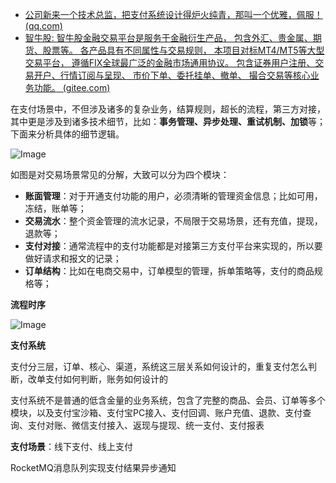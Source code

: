 * [公司新来一个技术总监，把支付系统设计得炉火纯青，那叫一个优雅，佩服！ (qq.com)](https://mp.weixin.qq.com/s/QXvlvt02D9kluuWknqbIjw)
* [智牛股: 智牛股金融交易平台是服务于金融衍生产品， 包含外汇、贵金属、期货、股票等。 各产品具有不同属性与交易规则， 本项目对标MT4/MT5等大型交易平台， 遵循FIX全球最广泛的金融市场通用协议。 包含证券用户注册、交易开户、行情订阅与呈现、 市价下单、委托挂单、撤单、 撮合交易等核心业务功能。 (gitee.com)](https://gitee.com/itxinfei/bulls-stock)

在支付场景中，不但涉及诸多的复杂业务，结算规则，超长的流程，第三方对接，其中更是涉及到诸多技术细节，比如：**事务管理、异步处理、重试机制、加锁**等；下面来分析具体的细节逻辑。

![Image](https://mmbiz.qpic.cn/mmbiz_png/JdLkEI9sZfelVklLaMTOW4tlo2rkdqZIOI9YTjQRRQctpqibNVncQ4aS1jWSWKzpjpsOs89RA8KP7VMiaMkeXodw/640?wx_fmt=png&from=appmsg&wxfrom=5&wx_lazy=1&wx_co=1&tp=webp)

如图是对交易场景常见的分解，大致可以分为四个模块：

- **账面管理**：对于开通支付功能的用户，必须清晰的管理资金信息；比如可用，冻结，账单等；
- **交易流水**：整个资金管理的流水记录，不局限于交易场景，还有充值，提现，退款等；
- **支付对接**：通常流程中的支付功能都是对接第三方支付平台来实现的，所以要做好请求和报文的记录；
- **订单结构**：比如在电商交易中，订单模型的管理，拆单策略等，支付的商品规格等；



**流程时序**

![Image](https://mmbiz.qpic.cn/mmbiz_png/JdLkEI9sZfelVklLaMTOW4tlo2rkdqZIYSWYRibyKOX3YeibvYG3lqnPmZcz47HPBjvu5nicoY1ibb1OQa7NnL9MOQ/640?wx_fmt=png&from=appmsg&wxfrom=5&wx_lazy=1&wx_co=1&tp=webp)



**支付系统**

支付分三层，订单、核心、渠道，系统这三层关系如何设计的，重复支付怎么判断，改单支付如何判断，账务如何设计的

支付系统不是普通的低含金量的业务系统，包含了完整的商品、会员、订单等多个模块，以及支付宝沙箱、支付宝PC接入、支付回调、账户充值、退款、支付查询、支付对账、微信支付接入、返现与提现、统一支付、支付报表

**支付场景**：线下支付、线上支付



RocketMQ消息队列实现支付结果异步通知



